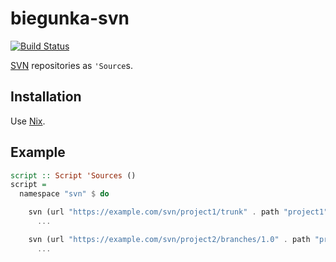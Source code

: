 biegunka-svn
============
[![Build Status](https://secure.travis-ci.org/biegunka/biegunka-svn.png?branch=master)](http://travis-ci.org/biegunka/biegunka-svn)

[SVN](https://subversion.apache.org/) repositories as `'Source`s.

Installation
------------

Use [Nix](https://nixos.org/nix/).

Example
-------

```haskell
script :: Script 'Sources ()
script =
  namespace "svn" $ do

    svn (url "https://example.com/svn/project1/trunk" . path "project1") $ do
      ...

    svn (url "https://example.com/svn/project2/branches/1.0" . path "project2-1.0" . ignoreExternals) $ do
      ...
```
